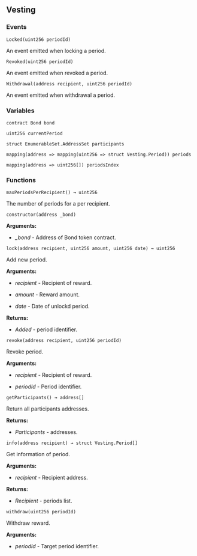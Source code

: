 ## Vesting





### Events
```solidity
Locked(uint256 periodId)
```

An event emitted when locking a period.



```solidity
Revoked(uint256 periodId)
```

An event emitted when revoked a period.



```solidity
Withdrawal(address recipient, uint256 periodId)
```

An event emitted when withdrawal a period.




### Variables
```solidity
contract Bond bond
```

```solidity
uint256 currentPeriod
```

```solidity
struct EnumerableSet.AddressSet participants
```

```solidity
mapping(address => mapping(uint256 => struct Vesting.Period)) periods
```

```solidity
mapping(address => uint256[]) periodsIndex
```


### Functions
```solidity
maxPeriodsPerRecipient() → uint256
```

The number of periods for a per recipient.



```solidity
constructor(address _bond)
```





**Arguments:**
- *_bond* - Address of Bond token contract.

```solidity
lock(address recipient, uint256 amount, uint256 date) → uint256
```

Add new period.




**Arguments:**
- *recipient* - Recipient of reward.

- *amount* - Reward amount.

- *date* - Date of unlockd period.


**Returns:**
- *Added* - period identifier.

```solidity
revoke(address recipient, uint256 periodId)
```

Revoke period.




**Arguments:**
- *recipient* - Recipient of reward.

- *periodId* - Period identifier.

```solidity
getParticipants() → address[]
```

Return all participants addresses.




**Returns:**
- *Participants* - addresses.

```solidity
info(address recipient) → struct Vesting.Period[]
```

Get information of period.




**Arguments:**
- *recipient* - Recipient address.


**Returns:**
- *Recipient* - periods list.

```solidity
withdraw(uint256 periodId)
```

Withdraw reward.




**Arguments:**
- *periodId* - Target period identifier.


